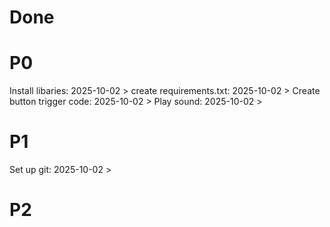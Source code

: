 # Done


# P0
Install libaries: 2025-10-02 > 
create requirements.txt: 2025-10-02 > 
Create button trigger code: 2025-10-02 > 
Play sound: 2025-10-02 > 

# P1
Set up git: 2025-10-02 > 


# P2


